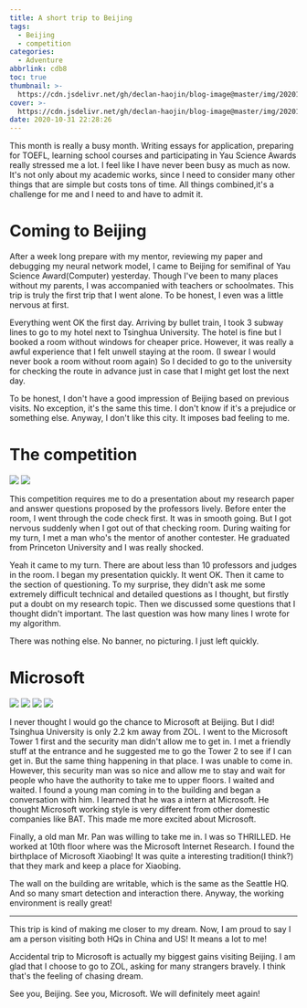 ```yaml
---
title: A short trip to Beijing
tags:
  - Beijing
  - competition
categories:
  - Adventure
abbrlink: cdb8
toc: true
thumbnail: >-
  https://cdn.jsdelivr.net/gh/declan-haojin/blog-image@master/img/20201101161335.png
cover: >-
  https://cdn.jsdelivr.net/gh/declan-haojin/blog-image@master/img/20201101161335.png
date: 2020-10-31 22:28:26
---
```

This month is really a busy month. Writing essays for application, preparing for TOEFL, learning school courses and participating in Yau Science Awards really stressed me a lot. I feel like I have never been busy as much as now. It's not only about my academic works, since I need to consider many other things that are simple but costs tons of time. All things combined,it's a challenge for me and I need to and have to admit it.

# Coming to Beijing

After a week long prepare with my mentor, reviewing my paper and debugging my neural network model, I came to Beijing for semifinal of Yau Science Award(Computer) yesterday. Though I've been to many places without my parents, I was accompanied with teachers or schoolmates. This trip is truly the first trip that I went alone. To be honest, I even was a little nervous at first. 

Everything went OK the first day. Arriving by bullet train, I took 3 subway lines to go to my hotel next to Tsinghua University. The hotel is fine but I booked a room without windows for cheaper price. However, it was really a awful experience that I felt unwell staying at the room. (I swear I would never book a room without room again) So I decided to go to the university for checking the route in advance just in case that I might get lost the next day. 

To be honest, I don't have a good impression of Beijing based on previous visits. No exception, it's the same this time. I don't know if it's a prejudice or something else. Anyway, I don't like this city. It imposes bad feeling to me. 

<!--more-->

# The competition

<div class="justified-gallery">

![](https://cdn.jsdelivr.net/gh/declan-haojin/blog-image@master/img/20201102083136.png)
![](https://cdn.jsdelivr.net/gh/declan-haojin/blog-image@master/img/20201102082856.png)



</div>

This competition requires me to do a presentation about my research paper and answer questions proposed by the professors lively. Before enter the room, I went through the code check first. It was in smooth going. But I got nervous suddenly when I got out of that checking room. During waiting for my turn, I met a man who's the mentor of another contester. He graduated from Princeton University and I was really shocked. 

Yeah it came to my turn. There are about less than 10 professors and judges in the room. I began my presentation quickly. It went OK. Then it came to the section of questioning. To my surprise, they didn't ask me some extremely difficult technical and detailed questions as I thought, but firstly put a doubt on my research topic. Then we discussed some questions that I thought didn't important. The last question was how many lines I wrote for my algorithm.

There was nothing else. No banner, no picturing. I just left quickly.

# Microsoft 

<div class="justified-gallery">

![](https://cdn.jsdelivr.net/gh/declan-haojin/blog-image@master/img/20201102082024.jpg)
![](https://cdn.jsdelivr.net/gh/declan-haojin/blog-image@master/img/20201102082359.jpg)
![](https://cdn.jsdelivr.net/gh/declan-haojin/blog-image@master/img/20201102082431.jpg)
![](https://cdn.jsdelivr.net/gh/declan-haojin/blog-image@master/img/20201102082542.jpg)


</div>

I never thought I would go the chance to Microsoft at Beijing. But I did! Tsinghua University is only 2.2 km away from ZOL. I went to the Microsoft Tower 1 first and the security man didn't allow me to get in. I met a friendly stuff at the entrance and he suggested me to go the Tower 2 to see if I can get in. But the same thing happening in that place. I was unable to come in. However, this security man was so nice and allow me to stay and wait for people who have the authority to take me to upper floors. I waited and waited. I found a young man coming in to the building and began a conversation with him. I learned that he was a intern at Microsoft. He thought Microsoft working style is very different from other domestic companies like BAT. This made me more excited about Microsoft. 

Finally, a old man Mr. Pan was willing to take me in. I was so THRILLED. He worked at 10th floor where was the Microsoft Internet Research. I found the birthplace of Microsoft Xiaobing! It was quite a interesting tradition(I think?) that they mark and keep a place for Xiaobing. 

The wall on the building are writable, which is the same as the Seattle HQ. And so many smart detection and interaction there. Anyway, the working environment is really great!

---

This trip is kind of making me closer to my dream. Now, I am proud to say I am a person visiting both HQs in China and US! It means a lot to me!

Accidental trip to Microsoft is actually my biggest gains visiting Beijing. I am glad that I choose to go to ZOL, asking for many strangers bravely. I think that's the feeling of chasing dream.

See you, Beijing. See you, Microsoft. We will definitely meet again!

